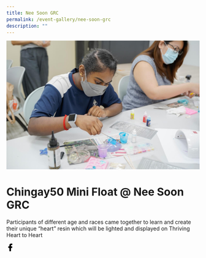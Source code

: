 ```yaml
---
title: Nee Soon GRC
permalink: /event-gallery/nee-soon-grc
description: ""
---
```

![](/images/Event%20Gallery/chingay50-mini-float-@-nee-soon-grc-2.jpeg)
# **Chingay50 Mini Float @ Nee Soon GRC**

Participants of different age and races came together to learn and create their unique “heart” resin which will be lighted and displayed on Thriving Heart to Heart

<a href="http://www.facebook.com/sharer.php?u=http://www.chingay.gov.sg/image/event-gallery/chingay50-mini-float-@-nee-soon-grc" style="float:left;">
	<img src="/images/facebook.png" style="width:auto;height:20px;">
</a>
